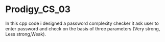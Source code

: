 # Prodigy_CS_03
In this cpp code i designed a password complexity checker it ask user to enter password and check on the basis of three parameters (Very strong, Less strong,Weak).

